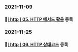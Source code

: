 ### 2021-11-09

#### :apple:[[ http \] 05. HTTP 메서드 활용](https://yanoo.tistory.com/100) 등록

### 2021-11-25

#### :apple:[[ http \] 06. HTTP 상태코드](https://yanoo.tistory.com/101) 등록

